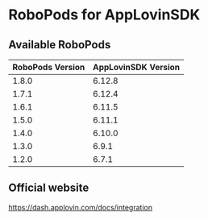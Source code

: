 # RoboPods for AppLovinSDK

## Available RoboPods

| RoboPods Version  | AppLovinSDK Version  |
|-------------------|-------------------|
| 1.8.0             | 6.12.8            |
| 1.7.1             | 6.12.4            |
| 1.6.1             | 6.11.5            |
| 1.5.0             | 6.11.1            |
| 1.4.0             | 6.10.0            |
| 1.3.0             | 6.9.1             |
| 1.2.0             | 6.7.1             |

## Official website
https://dash.applovin.com/docs/integration
